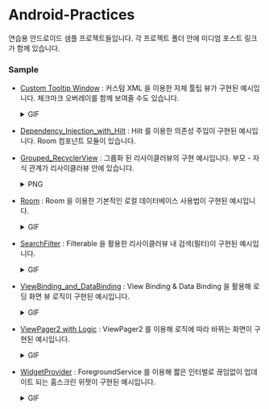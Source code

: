 # Android-Practices
연습용 안드로이드 샘플 프로젝트들입니다. 각 프로젝트 폴더 안에 미디엄 포스트 링크가 함께 있습니다.

### Sample
- [Custom Tooltip Window](https://github.com/jhj0517/Android-Practices/tree/master/Custom_ToolTip_Window) : 커스텀 XML 을 이용한 자체 툴팁 뷰가 구현된 예시입니다. 체크마크 오버레이를 함께 보여줄 수도 있습니다.
  <details> <summary>GIF</summary> 
    
  ![demo2](https://github.com/jhj0517/Android-Practices/assets/97279763/c1d931b1-1ae3-4ac8-9872-ac6e6a1ff6a2)

  </details>
  
- [Dependency_Injection_with_Hilt](https://github.com/jhj0517/Android-Practices/tree/master/Dependency_Injection_with_Hilt) : Hilt 를 이용한 의존성 주입이 구현된 예시입니다. Room 컴포넌트 모듈이 있습니다.
- [Grouped_RecyclerView](https://github.com/jhj0517/Android-Practices/tree/master/Grouped_RecyclerView) : 그룹화 된 리사이클러뷰의 구현 예시입니다. 부모 - 자식 관계가 리사이클러뷰 안에 있습니다.
  <details> <summary>PNG</summary> 
    
  ![demo2](https://github.com/jhj0517/Android-Practices/assets/97279763/5dd7b66e-6ec7-40f5-a9a1-05a04bb3d162)

  </details>
  
- [Room](https://github.com/jhj0517/Android-Practices/tree/master/Room) : Room 을 이용한 기본적인 로컬 데이터베이스 사용법이 구현된 예시입니다.
  <details> <summary>GIF</summary> 
    
  ![demo](https://github.com/jhj0517/Android-Practices/assets/97279763/89303c03-275c-4dd6-b4c9-a06a7840780c)

  </details>

- [SearchFilter](https://github.com/jhj0517/Android-Practices/tree/master/SearchFilter) : Filterable 을 활용한 리사이클러뷰 내 검색(필터)이 구현된 예시입니다.
  <details> <summary>GIF</summary> 
    
  ![demo](https://github.com/jhj0517/Android-Practices/assets/97279763/32061eec-dc57-45b7-9fb5-931ebbecba09)

  </details>

- [ViewBinding_and_DataBinding](https://github.com/jhj0517/Android-Practices/tree/master/ViewBinding_and_DataBinding) : View Binding & Data Binding 을 활용해 로딩 화면 뷰 로직이 구현된 예시입니다.  
  <details> <summary>GIF</summary> 
    
  ![demo](https://github.com/jhj0517/Android-Practices/assets/97279763/3d7f64e1-c8cc-4a32-ba22-c0ff1faaea1c)

  </details>

- [ViewPager2 with Logic](https://github.com/jhj0517/Android-Practices/tree/master/ViewPager2%20with%20Logic) : ViewPager2 를 이용해 로직에 따라 바뀌는 화면이 구현된 예시입니다.
  <details> <summary>GIF</summary> 
    
  ![demo](https://github.com/jhj0517/Android-Practices/assets/97279763/5ee37104-099f-4383-a498-42b2ae7e4f4d)

  </details>

- [WidgetProvider](https://github.com/jhj0517/Android-Practices/tree/master/WidgetProvider) : ForegroundService 를 이용해 짧은 인터벌로 끊임없이 업데이트 되는 홈스크린 위젯이 구현된 예시입니다.
  <details> <summary>GIF</summary> 
    
  ![ForegroundService2](https://github.com/jhj0517/Android-Practices/assets/97279763/7bfb1838-b619-47ca-8774-c923c1564283)

  </details>





